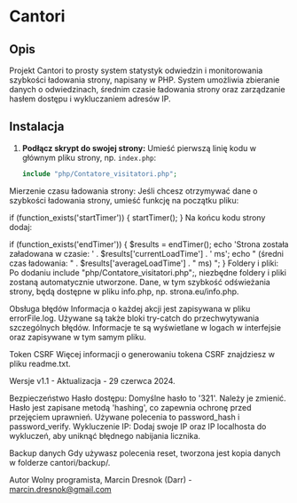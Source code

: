 # Cantori

## Opis

Projekt Cantori to prosty system statystyk odwiedzin i monitorowania szybkości ładowania strony, napisany w PHP. System umożliwia zbieranie danych o odwiedzinach, średnim czasie ładowania strony oraz zarządzanie hasłem dostępu i wykluczaniem adresów IP.

## Instalacja

1. **Podłącz skrypt do swojej strony:**
   Umieść pierwszą linię kodu w głównym pliku strony, np. `index.php`:
   ```php
   include "php/Contatore_visitatori.php";
Mierzenie czasu ładowania strony:
Jeśli chcesz otrzymywać dane o szybkości ładowania strony, umieść funkcję na początku pliku:


if (function_exists('startTimer')) {
    startTimer();
}
Na końcu kodu strony dodaj:


if (function_exists('endTimer')) {
    $results = endTimer();
    echo 'Strona została załadowana w czasie: ' . $results['currentLoadTime'] . ' ms';
    echo " (średni czas ładowania: " . $results['averageLoadTime'] . " ms) ";
}
Foldery i pliki:
Po dodaniu include "php/Contatore_visitatori.php";, niezbędne foldery i pliki zostaną automatycznie utworzone. Dane, w tym szybkość odświeżania strony, będą dostępne w pliku info.php, np. strona.eu/info.php.

Obsługa błędów
Informacja o każdej akcji jest zapisywana w pliku errorFile.log. Używane są także bloki try-catch do przechwytywania szczególnych błędów. Informacje te są wyświetlane w logach w interfejsie oraz zapisywane w tym samym pliku.

Token CSRF
Więcej informacji o generowaniu tokena CSRF znajdziesz w pliku readme.txt.

Wersje
v1.1 - Aktualizacja - 29 czerwca 2024.

Bezpieczeństwo
Hasło dostępu: Domyślne hasło to '321'. Należy je zmienić. Hasło jest zapisane metodą 'hashing', co zapewnia ochronę przed przejęciem uprawnień. Używane polecenia to password_hash i password_verify.
Wykluczenie IP: Dodaj swoje IP oraz IP localhosta do wykluczeń, aby uniknąć błędnego nabijania licznika.

Backup danych
Gdy używasz polecenia reset, tworzona jest kopia danych w folderze cantori/backup/.

Autor
Wolny programista, Marcin Dresnok (Darr) - marcin.dresnok@gmail.com
